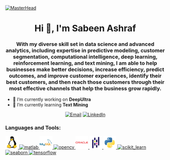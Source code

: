 <a href="https://email.uplers.com/blog/wp-content/uploads/2020/07/GIF-blog.gif" target="_blank">
  <img src="https://email.uplers.com/blog/wp-content/uploads/2020/07/GIF-blog.gif" alt="MasterHead">
</a>

<h1 align="center">Hi 👋, I'm Sabeen Ashraf</h1>
<h3 align="center">With my diverse skill set in data science and advanced analytics, including expertise in predictive modeling, customer segmentation, computational intelligence, deep learning, reinforcement learning, and text mining, I am able to help businesses make better decisions, increase efficiency, predict outcomes, and improve customer experiences, identify their best customers, and then reach those customers through their most effective channels that help the business grow rapidly.</h3>

- 🔭 I’m currently working on **DeepUltra**
- 🌱 I’m currently learning **Text Mining**

<p align="center">
  <a href="mailto:sabeen.ash01@gmail.com"><img src="https://img.shields.io/badge/Email-sabeen.ash01%40gmail.com-blue" alt="Email"></a>
  <a href="https://linkedin.com/in/sabeen-ashraf" target="_blank"><img src="https://img.shields.io/badge/LinkedIn-sabeen--ashraf-blue" alt="LinkedIn"></a>
</p>

<h3 align="left">Languages and Tools:</h3>
<p align="left">
  <a href="https://www.linux.org/" target="_blank" rel="noreferrer">
    <img src="https://raw.githubusercontent.com/devicons/devicon/master/icons/linux/linux-original.svg" alt="linux" width="40" height="40"/>
  </a>
  <a href="https://www.mathworks.com/" target="_blank" rel="noreferrer">
    <img src="https://upload.wikimedia.org/wikipedia/commons/2/21/Matlab_Logo.png" alt="matlab" width="40" height="40"/>
  </a>
  <a href="https://www.mysql.com/" target="_blank" rel="noreferrer">
    <img src="https://raw.githubusercontent.com/devicons/devicon/master/icons/mysql/mysql-original-wordmark.svg" alt="mysql" width="40" height="40"/>
  </a>
  <a href="https://opencv.org/" target="_blank" rel="noreferrer">
    <img src="https://www.vectorlogo.zone/logos/opencv/opencv-icon.svg" alt="opencv" width="40" height="40"/>
  </a>
  <a href="https://www.oracle.com/" target="_blank" rel="noreferrer">
    <img src="https://raw.githubusercontent.com/devicons/devicon/master/icons/oracle/oracle-original.svg" alt="oracle" width="40" height="40"/>
  </a>
  <a href="https://pandas.pydata.org/" target="_blank" rel="noreferrer">
    <img src="https://raw.githubusercontent.com/devicons/devicon/2ae2a900d2f041da66e950e4d48052658d850630/icons/pandas/pandas-original.svg" alt="pandas" width="40" height="40"/>
  </a>
  <a href="https://www.python.org" target="_blank" rel="noreferrer">
    <img src="https://raw.githubusercontent.com/devicons/devicon/master/icons/python/python-original.svg" alt="python" width="40" height="40"/>
  </a>
  <a href="https://scikit-learn.org/" target="_blank" rel="noreferrer">
    <img src="https://upload.wikimedia.org/wikipedia/commons/0/05/Scikit_learn_logo_small.svg" alt="scikit_learn" width="40" height="40"/>
  </a>
  <a href="https://seaborn.pydata.org/" target="_blank" rel="noreferrer">
    <img src="https://seaborn.pydata.org/_images/logo-mark-lightbg.svg" alt="seaborn" width="40" height="40"/>
  </a>
  <a href="https://www.tensorflow.org" target="_blank" rel="noreferrer">
    <img src="https://www.vectorlogo.zone/logos/tensorflow/tensorflow-icon.svg" alt="tensorflow" width="40" height="40"/>
  </a>
</p>
